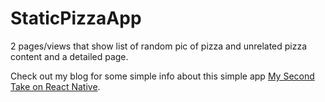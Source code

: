 # StaticPizzaApp

2 pages/views that show list of random pic of pizza and unrelated pizza content and a detailed page.

Check out my blog for some simple info about this simple app [My Second Take on React Native](http://arvindandrion.com/articles/my-second-take-on-react-native/ "My Second Take on React Native").
